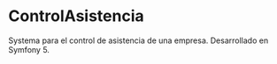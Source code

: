 # ControlAsistencia
Systema para el control de asistencia de una empresa. Desarrollado en Symfony 5.
